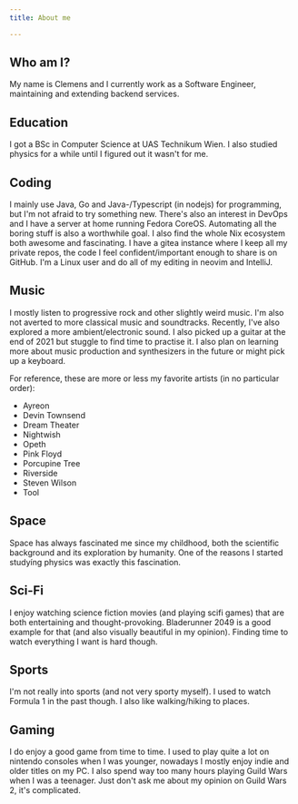 ```yaml
---
title: About me

---
```


## Who am I?

My name is Clemens and I currently work as a Software Engineer, maintaining and
extending backend services.

## Education

I got a BSc in Computer Science at UAS Technikum Wien. I also studied physics
for a while until I figured out it wasn't for me.

## Coding

I mainly use Java, Go and Java-/Typescript (in nodejs) for programming,
but I'm not afraid to try something new. There's also an interest in DevOps
and I have a server at home running Fedora CoreOS. Automating all the boring
stuff is also a worthwhile goal. I also find the whole Nix ecosystem both
awesome and fascinating. I have a gitea instance where I keep all my private
repos, the code I feel confident/important enough to share is on GitHub.
I'm a Linux user and do all of my editing in neovim and IntelliJ.

## Music

I mostly listen to progressive rock and other slightly weird music.
I'm also not averted to more classical music and soundtracks. Recently, I've
also explored a more ambient/electronic sound. I also picked up a guitar at the end
of 2021 but stuggle to find time to practise it. I also plan on learning more
about music production and synthesizers in the future or might pick up a keyboard.

For reference, these are more or less my favorite artists (in no particular order):

- Ayreon
- Devin Townsend
- Dream Theater
- Nightwish
- Opeth
- Pink Floyd
- Porcupine Tree
- Riverside
- Steven Wilson
- Tool

## Space

Space has always fascinated me since my childhood, both the scientific
background and its exploration by humanity. One of the reasons I started
studyíng physics was exactly this fascination.

## Sci-Fi

I enjoy watching science fiction movies (and playing scifi games) that are both
entertaining and thought-provoking. Bladerunner 2049 is a good example for that
(and also visually beautiful in my opinion). Finding time to watch everything I
want is hard though.

## Sports

I'm not really into sports (and not very sporty myself). I used to watch
Formula 1 in the past though. I also like walking/hiking to places.

## Gaming

I do enjoy a good game from time to time. I used to play quite a lot
on nintendo consoles when I was younger, nowadays I mostly enjoy indie
and older titles on my PC. I also spend way too many hours playing
Guild Wars when I was a teenager. Just don't ask me about my opinion on
Guild Wars 2, it's complicated.
